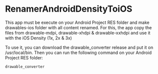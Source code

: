 # RenamerAndroidDensityToiOS

This app must be execute on your Android Project RES folder and make drawables-ios folder with all content renamed. 
For this, the app copy the files from drawable-mdpi, drawable-xhdpi & drawable-xxhdpi and use it with the iOS Density 
(1x, 2x & 3x)

To use it, you can download the drawable_converter release and put it on /usr/local/bin. Then you can run the following 
command on your Android Project RES folder: 

```bash
drawable_converter
```